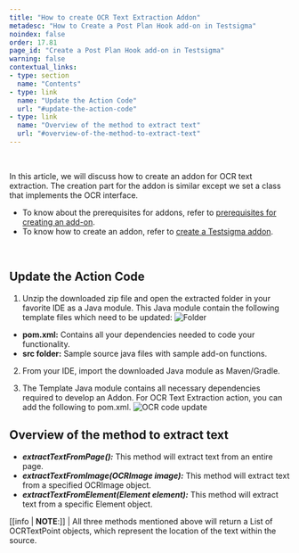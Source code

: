 ```yaml
---
title: "How to create OCR Text Extraction Addon"
metadesc: "How to Create a Post Plan Hook add-on in Testsigma"
noindex: false
order: 17.81
page_id: "Create a Post Plan Hook add-on in Testsigma"
warning: false
contextual_links:
- type: section
  name: "Contents"
- type: link
  name: "Update the Action Code"
  url: "#update-the-action-code"
- type: link
  name: "Overview of the method to extract text"
  url: "#overview-of-the-method-to-extract-text"
---
```


<br>

In this article, we will discuss how to create an addon for OCR text extraction. The creation part for the addon is similar except we set a class that implements the OCR interface.
- To know about the prerequisites for addons, refer to [prerequisites for creating an add-on](https://testsigma.com/docs/addons/pre-requisite-to-create-addon/).
- To know how to create an addon, refer to [create a Testsigma addon](https://testsigma.com/docs/addons/create/).

<br>

## **Update the Action Code**
1. Unzip the downloaded zip file and open the extracted folder in your favorite IDE as a Java module. This Java module contain the following template files which need to be updated:
![Folder](https://s3.amazonaws.com/static-docs.testsigma.com/new_images/projects/applications/folder.png)
- **pom.xml:** Contains all your dependencies needed to code your functionality.
- **src folder:** Sample source java files with sample add-on functions.

2. From your IDE, import the downloaded Java module as Maven/Gradle.

3. The Template Java module contains all necessary dependencies required to develop an Addon. For OCR Text Extraction action, you can add the following to pom.xml.
![OCR code update](https://s3.amazonaws.com/static-docs.testsigma.com/new_images/projects/applications/ocr.png)

## **Overview of the method to extract text**
- ***extractTextFromPage():*** This method will extract text from an entire page.
- ***extractTextFromImage(OCRImage image):*** This method will extract text from a specified OCRImage object.
- ***extractTextFromElement(Element element):*** This method will extract text from a specific Element object.

[[info | **NOTE**:]]
| All three methods mentioned above will return a List of OCRTextPoint objects, which represent the location of the text within the source.